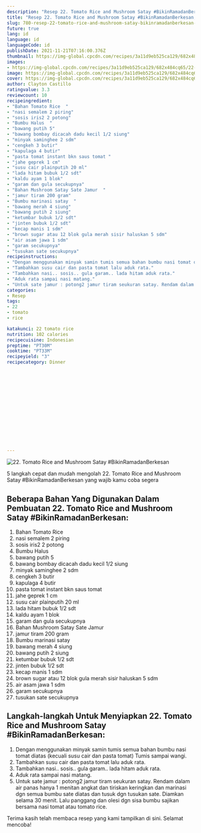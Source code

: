 ```yaml
---
description: "Resep 22. Tomato Rice and Mushroom Satay #BikinRamadanBerkesan, Menggugah Selera"
title: "Resep 22. Tomato Rice and Mushroom Satay #BikinRamadanBerkesan, Menggugah Selera"
slug: 780-resep-22-tomato-rice-and-mushroom-satay-bikinramadanberkesan-menggugah-selera
future: true
lang: id
language: id
languageCode: id
publishDate: 2021-11-21T07:16:00.376Z 
thumbnail: https://img-global.cpcdn.com/recipes/3a11d9eb525ca129/682x484cq65/22-tomato-rice-and-mushroom-satay-bikinramadanberkesan-foto-resep-utama.png
images:
- https://img-global.cpcdn.com/recipes/3a11d9eb525ca129/682x484cq65/22-tomato-rice-and-mushroom-satay-bikinramadanberkesan-foto-resep-utama.png
image: https://img-global.cpcdn.com/recipes/3a11d9eb525ca129/682x484cq65/22-tomato-rice-and-mushroom-satay-bikinramadanberkesan-foto-resep-utama.png
cover: https://img-global.cpcdn.com/recipes/3a11d9eb525ca129/682x484cq65/22-tomato-rice-and-mushroom-satay-bikinramadanberkesan-foto-resep-utama.png
author: Clayton Castillo
ratingvalue: 3.3
reviewcount: 10
recipeingredient:
- "Bahan Tomato Rice  "
- "nasi semalem 2 piring"
- "sosis iris2 2 potong"
- "Bumbu Halus  "
- "bawang putih 5"
- "bawang bombay dicacah dadu kecil 1/2 siung"
- "minyak saminghee 2 sdm"
- "cengkeh 3 butir"
- "kapulaga 4 butir"
- "pasta tomat instant bkn saus tomat "
- "jahe geprek 1 cm"
- "susu cair plainputih 20 ml"
- "lada hitam bubuk 1/2 sdt"
- "kaldu ayam 1 blok"
- "garam dan gula secukupnya"
- "Bahan Mushroom Satay Sate Jamur  "
- "jamur tiram 200 gram"
- "Bumbu marinasi satay  "
- "bawang merah 4 siung"
- "bawang putih 2 siung"
- "ketumbar bubuk 1/2 sdt"
- "jinten bubuk 1/2 sdt"
- "kecap manis 1 sdm"
- "brown sugar atau 12 blok gula merah sisir haluskan 5 sdm"
- "air asam jawa 1 sdm"
- "garam secukupnya"
- "tusukan sate secukupnya"
recipeinstructions:
- "Dengan menggunakan minyak samin tumis semua bahan bumbu nasi tomat diatas (kecuali susu cair dan pasta tomat) Tumis sampai wangi."
- "Tambahkan susu cair dan pasta tomat lalu aduk rata."
- "Tambahkan nasi.. sosis.. gula garam.. lada hitam aduk rata."
- "Aduk rata sampai nasi matang."
- "Untuk sate jamur : potong2 jamur tiram seukuran satay. Rendam dalam air panas hanya 1 menitan angkat dan tiriskan keringkan dan marinasi dgn semua bumbu sate diatas dan tusuk dgn tusukan sate. Diamkan selama 30 menit. Lalu panggang dan olesi dgn sisa bumbu sajikan bersama nasi tomat atau tomato rice."
categories:
- Resep
tags:
- 22
- tomato
- rice

katakunci: 22 tomato rice 
nutrition: 102 calories
recipecuisine: Indonesian
preptime: "PT30M"
cooktime: "PT33M"
recipeyield: "3"
recipecategory: Dinner


     
    
    
    
    
    
    
    
    
    
    
      
    
---
```



![22. Tomato Rice and Mushroom Satay #BikinRamadanBerkesan](https://img-global.cpcdn.com/recipes/3a11d9eb525ca129/682x484cq65/22-tomato-rice-and-mushroom-satay-bikinramadanberkesan-foto-resep-utama.png)

5 langkah cepat dan mudah mengolah  22. Tomato Rice and Mushroom Satay #BikinRamadanBerkesan yang wajib kamu coba segera

<!--inarticleads1-->

## Beberapa Bahan Yang Digunakan Dalam Pembuatan 22. Tomato Rice and Mushroom Satay #BikinRamadanBerkesan:

1. Bahan Tomato Rice  
1. nasi semalem 2 piring
1. sosis iris2 2 potong
1. Bumbu Halus  
1. bawang putih 5
1. bawang bombay dicacah dadu kecil 1/2 siung
1. minyak saminghee 2 sdm
1. cengkeh 3 butir
1. kapulaga 4 butir
1. pasta tomat instant bkn saus tomat 
1. jahe geprek 1 cm
1. susu cair plainputih 20 ml
1. lada hitam bubuk 1/2 sdt
1. kaldu ayam 1 blok
1. garam dan gula secukupnya
1. Bahan Mushroom Satay Sate Jamur  
1. jamur tiram 200 gram
1. Bumbu marinasi satay  
1. bawang merah 4 siung
1. bawang putih 2 siung
1. ketumbar bubuk 1/2 sdt
1. jinten bubuk 1/2 sdt
1. kecap manis 1 sdm
1. brown sugar atau 12 blok gula merah sisir haluskan 5 sdm
1. air asam jawa 1 sdm
1. garam secukupnya
1. tusukan sate secukupnya



<!--inarticleads2-->

## Langkah-langkah Untuk Menyiapkan 22. Tomato Rice and Mushroom Satay #BikinRamadanBerkesan:

1. Dengan menggunakan minyak samin tumis semua bahan bumbu nasi tomat diatas (kecuali susu cair dan pasta tomat) Tumis sampai wangi.
1. Tambahkan susu cair dan pasta tomat lalu aduk rata.
1. Tambahkan nasi.. sosis.. gula garam.. lada hitam aduk rata.
1. Aduk rata sampai nasi matang.
1. Untuk sate jamur : potong2 jamur tiram seukuran satay. Rendam dalam air panas hanya 1 menitan angkat dan tiriskan keringkan dan marinasi dgn semua bumbu sate diatas dan tusuk dgn tusukan sate. Diamkan selama 30 menit. Lalu panggang dan olesi dgn sisa bumbu sajikan bersama nasi tomat atau tomato rice.




Terima kasih telah membaca resep yang kami tampilkan di sini. Selamat mencoba!
